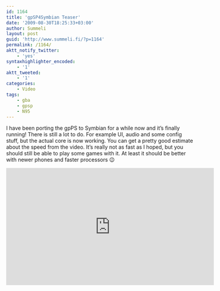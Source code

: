 ```yaml
---
id: 1164
title: 'gpSP4Symbian Teaser'
date: '2009-08-30T18:25:33+03:00'
author: Summeli
layout: post
guid: 'http://www.summeli.fi/?p=1164'
permalink: /1164/
aktt_notify_twitter:
    - 'yes'
syntaxhighlighter_encoded:
    - '1'
aktt_tweeted:
    - '1'
categories:
    - Video
tags:
    - gba
    - gpsp
    - N95
---
```


I have been porting the gpPS to Symbian for a while now and it’s finally running! There is still a lot to do. For example UI, audio and some config stuff, but the actual core is now working. You can get a pretty good estimate about the speed from the video. It’s really not as fast as I hoped, but you should still be able to play some games with it. At least it should be better with newer phones and faster processors 😉  
<iframe width="560" height="315" src="https://www.youtube.com/embed/F_mcmA3n6aQ" title="YouTube video player" frameborder="0" allow="accelerometer; autoplay; clipboard-write; encrypted-media; gyroscope; picture-in-picture" allowfullscreen></iframe>